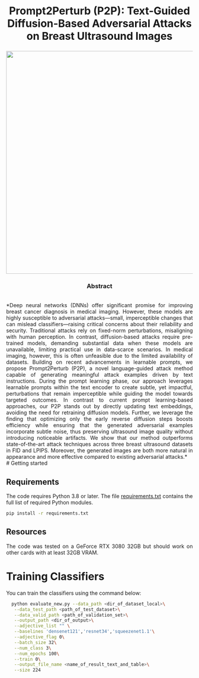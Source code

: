 
<div align="center">
<h1> Prompt2Perturb (P2P): Text-Guided Diffusion-Based Adversarial Attacks on Breast Ultrasound Images </h1>
<h3>

<image src="images/attack paper_final_version-1.png" width="600">
</div>

<div align="center"> <h3> Abstract </h3>  </div>
<div align="justify">

</br>
*Deep neural networks (DNNs)  offer significant promise for improving breast cancer diagnosis in medical imaging. However, these models are highly susceptible to adversarial attacks—small, imperceptible changes that can mislead classifiers—raising critical concerns about their reliability and security. Traditional attacks rely on fixed-norm perturbations, misaligning with human perception. In contrast, diffusion-based attacks require pre-trained models, demanding substantial data when these models are unavailable, limiting practical use in data-scarce scenarios. In medical imaging, however, this is often unfeasible due to the limited availability of datasets. Building on recent advancements in learnable prompts, we propose Prompt2Perturb (P2P), a novel language-guided attack method capable of generating meaningful attack examples driven by text instructions. During the prompt learning phase, our approach leverages learnable prompts within the text encoder to create subtle, yet impactful, perturbations that remain imperceptible while guiding the model towards targeted outcomes.
In contrast to current prompt learning-based approaches, our P2P stands out by directly updating text embeddings, avoiding the need for retraining diffusion models. Further, we leverage the finding that optimizing only the early reverse diffusion steps boosts efficiency while ensuring that the generated adversarial examples incorporate subtle noise, thus preserving ultrasound image quality without introducing noticeable artifacts. We show that our method outperforms state-of-the-art attack techniques across three breast ultrasound datasets in FID and LPIPS. Moreover, the generated images are both more natural in appearance and more effective compared to existing adversarial attacks.*
</br>
# Getting started

## Requirements
The code requires Python 3.8 or later. The file [requirements.txt](requirements.txt) contains the full list of required Python modules.
```bash
pip install -r requirements.txt
```
## Resources
The code was tested on a GeForce RTX 3080 32GB but should work on other cards with at least 32GB VRAM.
# Training Classifiers
You can train the classifiers using the command below:
```bash
  python evaluate_new.py --data_path <dir_of_dataset_local>\
   --data_test_path <path_of_test_dataset>\
   --data_valid_path <path_of_validation_set>\
   --output_path <dir_of_output>\
   --adjective_list "" \
   --baselines 'densenet121','resnet34','squeezenet1.1'\
   --adjective_flag 0\
   --batch_size 32\
   --num_class 3\
   --num_epochs 100\
   --train 0\
   --output_file_name <name_of_result_text_and_table>\
   --size 224
```


